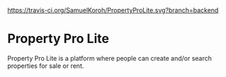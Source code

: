 https://travis-ci.org/SamuelKoroh/PropertyProLite.svg?branch=backend
# Property Pro Lite
Property Pro Lite is a platform where people can create and/or search properties for sale or rent.
